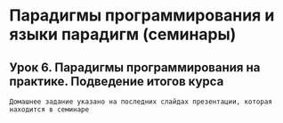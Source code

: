# Парадигмы программирования и языки парадигм (семинары)
## Урок 6. Парадигмы программирования на практике. Подведение итогов курса
    Домашнее задание указано на последних слайдах презентации, которая находится в семинаре
